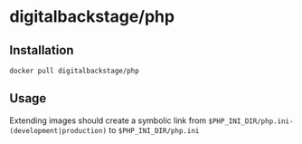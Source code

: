 # digitalbackstage/php

## Installation

    docker pull digitalbackstage/php

## Usage

Extending images should create a symbolic link from
`$PHP_INI_DIR/php.ini-(development|production)` to `$PHP_INI_DIR/php.ini`
